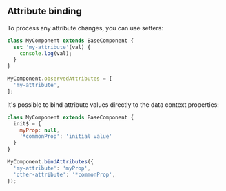 ## Attribute binding

To process any attribute changes, you can use setters:
```javascript
class MyComponent extends BaseComponent {
  set 'my-attribute'(val) {
    console.log(val);
  }
}

MyComponent.observedAttributes = [
  'my-attribute',
];
```

It's possible to bind attribute values directly to the data context properties:
```javascript
class MyComponent extends BaseComponent {
  init$ = {
    myProp: null,
    '*commonProp': 'initial value' 
  }
}

MyComponent.bindAttributes({
  'my-attribute': 'myProp',
  'other-attribute': '*commonProp',
});
```